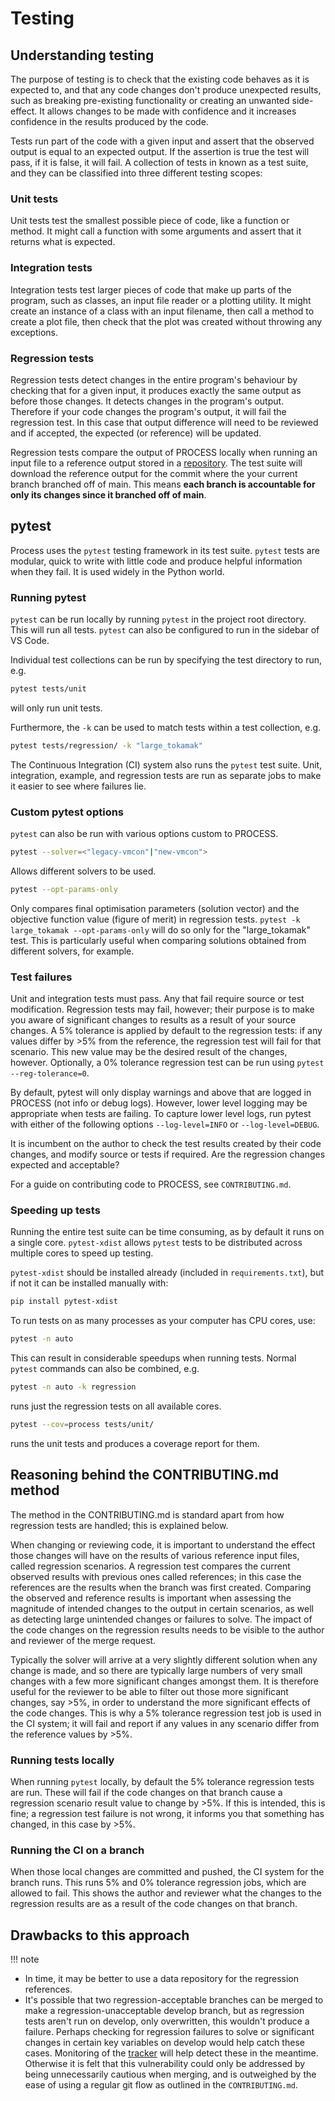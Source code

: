 # Testing

## Understanding testing

The purpose of testing is to check that the existing code behaves as it is expected to, and that any 
code changes don't produce unexpected results, such as breaking pre-existing functionality or 
creating an unwanted side-effect. It allows changes to be made with confidence and it increases 
confidence in the results produced by the code. 

Tests run part of the code with a given input and assert that the observed output is equal to an 
expected output. If the assertion is true the test will pass, if it is false, it will fail. A 
collection of tests in known as a test suite, and they can be classified into three different testing scopes:

### Unit tests

Unit tests test the smallest possible piece of code, like a function or method. It might call a 
function with some arguments and assert that it returns what is expected.

### Integration tests

Integration tests test larger pieces of code that make up parts of the program, such as classes, an 
input file reader or a plotting utility. It might create an instance of a class with an input 
filename, then call a method to create a plot file, then check that the plot was created without throwing any exceptions.

### Regression tests

Regression tests detect changes in the entire program's behaviour by checking that for a given 
input, it produces exactly the same output as before those changes. It detects changes in the 
program's output. Therefore if your code changes the program's output, it will fail the regression 
test. In this case that output difference will need to be reviewed and if accepted, the expected (or 
reference) will be updated.

Regression tests compare the output of PROCESS locally when running an input file to a reference output stored in a 
[repository](https://github.com/timothy-nunn/process-tracking-data). The test suite will download the reference output for the commit where the your current branch branched off of main. This means **each branch is accountable for only its changes since it branched off of main**. 

## pytest

Process uses the `pytest` testing framework in its test suite. `pytest` tests are modular, quick to 
write with little code and produce helpful information when they fail. It is used widely in the Python world.

### Running pytest

`pytest` can be run locally by running `pytest` in the project root directory. This will run all 
tests. `pytest` can also be configured to run in the sidebar of VS Code. 

Individual test collections can be run by specifying the test directory to run, e.g.

```BASH
pytest tests/unit 
```
will only run unit tests.

Furthermore, the `-k` can be used to match tests within a test collection, e.g.

```BASH
pytest tests/regression/ -k "large_tokamak"
```

The Continuous Integration (CI) system also runs the `pytest` test suite. Unit, integration, example, and regression tests are run as separate jobs to make it easier to see where failures lie.

### Custom pytest options

`pytest` can also be run with various options custom to PROCESS.

```bash
pytest --solver=<"legacy-vmcon"|"new-vmcon">
```

Allows different solvers to be used.

```bash
pytest --opt-params-only
```

Only compares final optimisation parameters (solution vector) and the objective function value 
(figure of merit) in regression tests. `pytest -k large_tokamak --opt-params-only` will do so only 
for the "large_tokamak" test. This is particularly useful when comparing solutions obtained 
from different solvers, for example.

### Test failures

Unit and integration tests must pass. Any that fail require source or test modification. Regression 
tests may fail, however; their purpose is to make you aware of significant changes to results as a 
result of your source changes. A 5% tolerance is applied by default to the regression tests: if any 
values differ by >5% from the reference, the regression test will fail for that scenario. This new 
value may be the desired result of the changes, however. Optionally, a 0% tolerance regression 
test can be run using `pytest --reg-tolerance=0`.

By default, pytest will only display warnings and above that are logged in PROCESS (not info or debug logs). However, lower level logging may be appropriate when tests are failing. To capture lower level logs, run pytest with either of the following options `--log-level=INFO` or `--log-level=DEBUG`.

It is incumbent on the author to check the test results created by their code changes, and modify 
source or tests if required. Are the regression changes expected and acceptable?

For a guide on contributing code to PROCESS, see `CONTRIBUTING.md`.

### Speeding up tests

Running the entire test suite can be time consuming, as by default it runs on a single core. 
`pytest-xdist` allows `pytest` tests to be distributed across multiple cores to speed up testing.

`pytest-xdist` should be installed already (included in `requirements.txt`), but if not it can be installed manually with:

```bash
pip install pytest-xdist
```

To run tests on as many processes as your computer has CPU cores, use:

```bash
pytest -n auto
```

This can result in considerable speedups when running tests. Normal `pytest` commands can also be combined, e.g.

```bash
pytest -n auto -k regression
```

runs just the regression tests on all available cores.

```bash
pytest --cov=process tests/unit/
```

runs the unit tests and produces a coverage report for them.

## Reasoning behind the CONTRIBUTING.md method

The method in the CONTRIBUTING.md is standard apart from how regression tests are handled; this is 
explained below.

When changing or reviewing code, it is important to understand the effect those changes will have 
on the results of various reference input files, called regression scenarios. A regression test 
compares the current observed results with previous ones called references; in this case the references 
are the results when the branch was first created. Comparing the observed and reference results is 
important when assessing the magnitude of intended changes to the output in certain scenarios, as 
well as detecting large unintended changes or failures to solve. The impact of the code changes on 
the regression results needs to be visible to the author and reviewer of the merge request.

Typically the solver will arrive at a very slightly different solution when any change is made, 
and so there are typically large numbers of very small changes with a few more significant changes 
amongst them. It is therefore useful for the reviewer to be able to filter out those more significant 
changes, say >5%, in order to understand the more significant effects of the code changes. This is 
why a 5% tolerance regression test job is used in the CI system; it will fail and report if any 
values in any scenario differ from the reference values by >5%.

### Running tests locally

When running `pytest` locally, by default the 5% tolerance regression tests are run. These will 
fail if the code changes on that branch cause a regression scenario result value to change by >5%. 
If this is intended, this is fine; a regression test failure is not wrong, it informs you that 
something has changed, in this case by >5%.

### Running the CI on a branch

When those local changes are committed and pushed, the CI system for the branch runs. This runs 5% 
and 0% tolerance regression jobs, which are allowed to fail. This shows the author and reviewer 
what the changes to the regression results are as a result of the code changes on that branch.

## Drawbacks to this approach

!!! note
  

- In time, it may be better to use a data repository for the regression references.
- It's possible that two regression-acceptable branches can be merged to make a regression-unacceptable 
  develop branch, but as regression tests aren't run on develop, only overwritten, this wouldn't produce 
  a failure. Perhaps checking for regression failures to solve or significant changes in certain key 
  variables on develop would help catch these cases. Monitoring of the 
  [tracker](http://process.gitpages.ccfe.ac.uk/process/tracking.html) will help detect these in the 
  meantime. Otherwise it is felt that this vulnerability could only be addressed by being 
  unnecessarily cautious when merging, and is outweighed by the ease of using a regular git flow as 
  outlined in the `CONTRIBUTING.md`.
